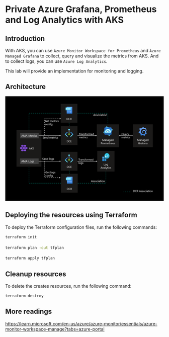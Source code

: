 # Private Azure Grafana, Prometheus and Log Analytics with AKS

## Introduction

With AKS, you can use `Azure Monitor Workspace for Prometheus` and `Azure Managed Grafana` to collect, query and visualize the metrics from AKS.
And to collect logs, you can use `Azure Log Analytics`.

This lab will provide an implementation for monitoring and logging.

## Architecture

![](images/architecture.png)

## Deploying the resources using Terraform

To deploy the Terraform configuration files, run the following commands:

```sh
terraform init

terraform plan -out tfplan

terraform apply tfplan
```

## Cleanup resources

To delete the creates resources, run the following command:

```sh
terraform destroy
```

## More readings

https://learn.microsoft.com/en-us/azure/azure-monitor/essentials/azure-monitor-workspace-manage?tabs=azure-portal
